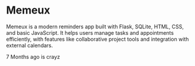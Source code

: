 # Memeux
Memeux is a modern reminders app built with Flask, SQLite, HTML, CSS, and basic JavaScript. It helps users manage tasks and appointments efficiently, with features like collaborative project tools and integration with external calendars.

7 Months ago is crayz
